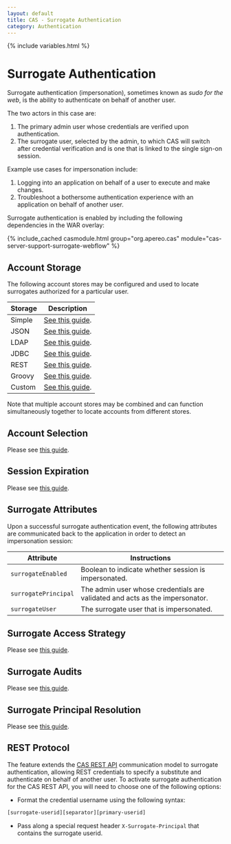 ```yaml
---
layout: default
title: CAS - Surrogate Authentication
category: Authentication
---
```

{% include variables.html %}

# Surrogate Authentication

Surrogate authentication (impersonation), sometimes known as *sudo for the web*, 
is the ability to authenticate on behalf of another user. 

The two actors in this case are:

1. The primary admin user whose credentials are verified upon authentication.
2. The surrogate user, selected by the admin, to which CAS will switch after credential verification and is one that is linked to the single sign-on session.

Example use cases for impersonation include:

1. Logging into an application on behalf of a user to execute and make changes.
2. Troubleshoot a bothersome authentication experience with an application on behalf of another user.

Surrogate authentication is enabled by including the following dependencies in the WAR overlay:

{% include_cached casmodule.html group="org.apereo.cas" module="cas-server-support-surrogate-webflow" %}

## Account Storage

The following account stores may be configured and used to locate surrogates authorized for a particular user.

| Storage | Description                                                     |
|---------|-----------------------------------------------------------------|
| Simple  | [See this guide](Surrogate-Authentication-Storage-Simple.html). |
| JSON    | [See this guide](Surrogate-Authentication-Storage-JSON.html).   |
| LDAP    | [See this guide](Surrogate-Authentication-Storage-LDAP.html).   |
| JDBC    | [See this guide](Surrogate-Authentication-Storage-JDBC.html).   |
| REST    | [See this guide](Surrogate-Authentication-Storage-REST.html).   |
| Groovy  | [See this guide](Surrogate-Authentication-Storage-Groovy.html). |
| Custom  | [See this guide](Surrogate-Authentication-Storage-Custom.html). |
     
Note that multiple account stores may be combined and can function simultaneously together to locate
accounts from different stores.

## Account Selection

Please see [this guide](Surrogate-Authentication-AccountSelection.html).

## Session Expiration

Please see [this guide](Surrogate-Authentication-Session-Expiration.html).

## Surrogate Attributes

Upon a successful surrogate authentication event, the following 
attributes are communicated back to the application in order to detect an impersonation session:

| Attribute            | Instructions                                                                 |
|----------------------|------------------------------------------------------------------------------|
| `surrogateEnabled`   | Boolean to indicate whether session is impersonated.                         |
| `surrogatePrincipal` | The admin user whose credentials are validated and acts as the impersonator. |
| `surrogateUser`      | The surrogate user that is impersonated.                                     |

## Surrogate Access Strategy

Please see [this guide](Surrogate-Authentication-AccessStrategy.html).             

## Surrogate Audits

Please see [this guide](Surrogate-Authentication-Audit.html).
 
## Surrogate Principal Resolution

Please see [this guide](Surrogate-Authentication-Principal-Resolution.html).

## REST Protocol

The feature extends the [CAS REST API](../protocol/REST-Protocol.html) communication model to surrogate authentication,
allowing REST credentials to specify a substitute and authenticate on behalf of another user. To activate surrogate authentication
for the CAS REST API, you will need to choose one of the following options:

- Format the credential username using the following syntax:

```bash
[surrogate-userid][separator][primary-userid]
```

- Pass along a special request header `X-Surrogate-Principal` that contains the surrogate userid.
